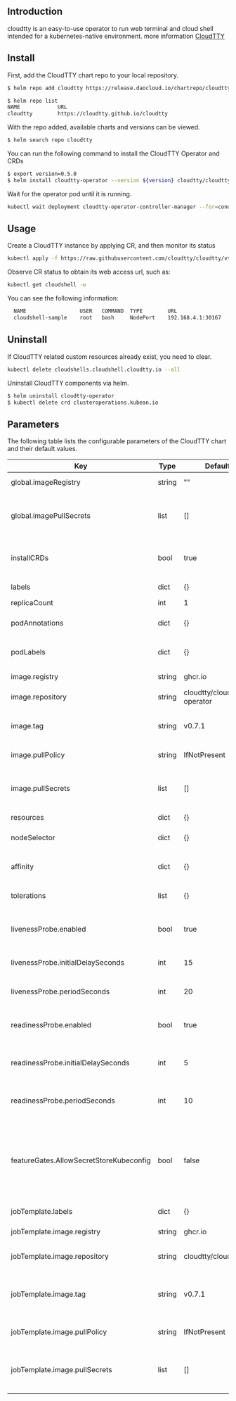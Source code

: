 ## Introduction

cloudtty is an easy-to-use operator to run web terminal and cloud shell intended for a kubernetes-native environment. more information [CloudTTY](https://github.com/cloudtty/cloudtty/blob/main/README.md)

## Install

First, add the CloudTTY chart repo to your local repository.
``` bash
$ helm repo add cloudtty https://release.daocloud.io/chartrepo/cloudtty

$ helm repo list
NAME          	URL
cloudtty        https://cloudtty.github.io/cloudtty
```

With the repo added, available charts and versions can be viewed.
``` bash
$ helm search repo cloudtty
```

You can run the following command to install the CloudTTY Operator and CRDs
``` bash
$ export version=0.5.0
$ helm install cloudtty-operator --version ${version} cloudtty/cloudtty 
```

Wait for the operator pod until it is running.
``` bash
kubectl wait deployment cloudtty-operator-controller-manager --for=condition=Available=True
```

## Usage
Create a CloudTTY instance by applying CR, and then monitor its status
``` bash
kubectl apply -f https://raw.githubusercontent.com/cloudtty/cloudtty/v${version}/config/samples/local_cluster_v1alpha1_cloudshell.yaml
```

Observe CR status to obtain its web access url, such as:
``` bash
kubectl get cloudshell -w
```
You can see the following information:
``` bash
  NAME                 USER   COMMAND  TYPE        URL                 PHASE   AGE
  cloudshell-sample    root   bash     NodePort    192.168.4.1:30167   Ready   31s
```

## Uninstall

If CloudTTY related custom resources already exist, you need to clear.
``` bash
kubectl delete cloudshells.cloudshell.cloudtty.io --all
```

Uninstall CloudTTY components via helm.
``` bash
$ helm uninstall cloudtty-operator 
$ kubectl delete crd clusteroperations.kubean.io
```

## Parameters

The following table lists the configurable parameters of the CloudTTY chart and their default values.

| Key | Type | Default                      | Describe |
| --- | ---- |------------------------------| -------- |
| global.imageRegistry | string | ""                           | Global Docker image registry |
| global.imagePullSecrets | list | []                           | Specify Docker-registry secret names as an array |
| installCRDs | bool | true                         | Define flag whether to install CRD resources |
| labels | dict | {}                           | Controller Manager labels |
| replicaCount | int | 1                            | Target replicas |
| podAnnotations | dict | {}                           | Controller Manager pod annotations |
| podLabels | dict | {}                           | Controller Manager pod labels |
| image.registry | string | ghcr.io                      | Cloudtty image registry |
| image.repository | string | cloudtty/cloudshell-operator | Cloudtty image repository |
| image.tag | string | v0.7.1                       | Cloudtty image tag (immutable tags are recommended) |
| image.pullPolicy | string | IfNotPresent                 | Cloudtty image pull policy |
| image.pullSecrets | list | []                           | Specify Docker-registry secret names as an array |
| resources | dict | {}                           | Resources |
| nodeSelector | dict | {}                           | Controller Manager node selector |
| affinity | dict | {}                           | Controller Manager affinity |
| tolerations | list | {}                           | Controller Manager tolerations |
| livenessProbe.enabled | bool | true                         | Enable liveness Probe on Kafka containers |
| livenessProbe.initialDelaySeconds | int | 15                           | Initial delay seconds for liveness Probe |
| livenessProbe.periodSeconds | int | 20                           | Period seconds for liveness Probe |
| readinessProbe.enabled | bool | true                         | Enable readiness Probe on Kafka containers |
| readinessProbe.initialDelaySeconds | int | 5                            | Initial delay seconds for readiness Probe |
| readinessProbe.periodSeconds | int | 10                           | Period seconds for readiness Probe |
| featureGates.AllowSecretStoreKubeconfig | bool | false                        | Allow Secret Store Kubeconfig is a feature gate for the cloudshell to store kubeconfig in secret |
| jobTemplate.labels | dict | {}                           | Job Template labels |
| jobTemplate.image.registry | string | ghcr.io                      | Cloudtty Job image registry |
| jobTemplate.image.repository | string | cloudtty/cloudshell          | Cloudtty Job image repository |
| jobTemplate.image.tag | string | v0.7.1                       | Cloudtty Job image tag (immutable tags are recommended) |
| jobTemplate.image.pullPolicy | string | IfNotPresent                 | Cloudtty Job image pull policy |
| jobTemplate.image.pullSecrets | list | []                           | Specify Docker-registry secret names as an array |
